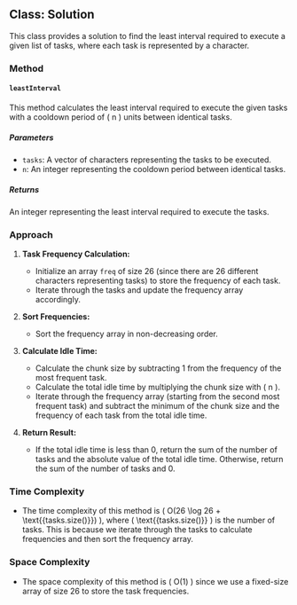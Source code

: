 ## Class: Solution

This class provides a solution to find the least interval required to execute a given list of tasks, where each task is represented by a character.

### Method

#### `leastInterval`

This method calculates the least interval required to execute the given tasks with a cooldown period of \( n \) units between identical tasks.

##### Parameters

- `tasks`: A vector of characters representing the tasks to be executed.
- `n`: An integer representing the cooldown period between identical tasks.

##### Returns

An integer representing the least interval required to execute the tasks.

### Approach

1. **Task Frequency Calculation:**
   - Initialize an array `freq` of size 26 (since there are 26 different characters representing tasks) to store the frequency of each task.
   - Iterate through the tasks and update the frequency array accordingly.

2. **Sort Frequencies:**
   - Sort the frequency array in non-decreasing order.

3. **Calculate Idle Time:**
   - Calculate the chunk size by subtracting 1 from the frequency of the most frequent task.
   - Calculate the total idle time by multiplying the chunk size with \( n \).
   - Iterate through the frequency array (starting from the second most frequent task) and subtract the minimum of the chunk size and the frequency of each task from the total idle time.

4. **Return Result:**
   - If the total idle time is less than 0, return the sum of the number of tasks and the absolute value of the total idle time. Otherwise, return the sum of the number of tasks and 0.

### Time Complexity
- The time complexity of this method is \( O(26 \log 26 + \text{{tasks.size()}}) \), where \( \text{{tasks.size()}} \) is the number of tasks. This is because we iterate through the tasks to calculate frequencies and then sort the frequency array.

### Space Complexity
- The space complexity of this method is \( O(1) \) since we use a fixed-size array of size 26 to store the task frequencies.
